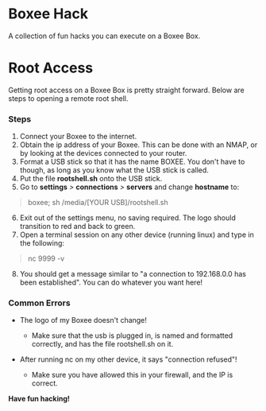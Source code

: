 # Boxee Hack
A collection of fun hacks you can execute on a Boxee Box.

# Root Access
Getting root access on a Boxee Box is pretty straight forward.
Below are steps to opening a remote root shell.

### Steps
1. Connect your Boxee to the internet.
2. Obtain the ip address of your Boxee. This can be done with an NMAP, or by looking at the devices connected to your router.
3. Format a USB stick so that it has the name BOXEE. You don't have to though, as long as you know what the USB stick is called.
4. Put the file **rootshell.sh** onto the USB stick.
5. Go to **settings** *>* **connections** *>* **servers** and change **hostname** to:
> boxee; sh /media/[YOUR USB]/rootshell.sh
6. Exit out of the settings menu, no saving required. The logo should transition to red and back to green.
7. Open a terminal session on any other device (running linux) and type in the following:
> nc <BOXEE IP> 9999 -v
8. You should get a message similar to "a connection to 192.168.0.0 has been established". You can do whatever you want here!

### Common Errors
* The logo of my Boxee doesn't change!
  * Make sure that the usb is plugged in, is named and formatted correctly, and has the file rootshell.sh on it.

* After running nc on my other device, it says "connection refused"!
  * Make sure you have allowed this in your firewall, and the IP is correct.
  

**Have fun hacking!**
